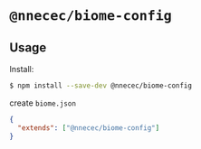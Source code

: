# `@nnecec/biome-config`

## Usage

Install:

```bash
$ npm install --save-dev @nnecec/biome-config
```

create `biome.json`

```json
{
  "extends": ["@nnecec/biome-config"]
}
```
